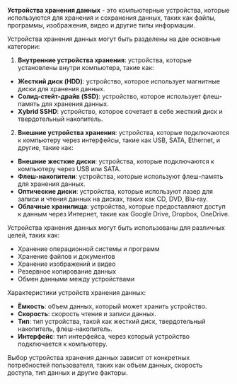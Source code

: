 **Устройства хранения данных** - это компьютерные устройства, которые используются для хранения и сохранения данных, таких как файлы, программы, изображения, видео и другие типы информации.

Устройства хранения данных могут быть разделены на две основные категории:

1. **Внутренние устройства хранения**: устройства, которые установлены внутри компьютера, такие как:

- **Жесткий диск (HDD)**: устройство, которое использует магнитные диски для хранения данных.
- **Солид-стейт-драйв (SSD)**: устройство, которое использует флеш-память для хранения данных.
- **Хybrid SSHD**: устройство, которое сочетает в себе жесткий диск и твердотельный накопитель.

2. **Внешние устройства хранения**: устройства, которые подключаются к компьютеру через интерфейсы, такие как USB, SATA, Ethernet, и другие, такие как:

- **Внешние жесткие диски**: устройства, которые подключаются к компьютеру через USB или SATA.
- **Флеш-накопители**: устройства, которые используют флеш-память для хранения данных.
- **Оптические диски**: устройства, которые используют лазер для записи и чтения данных на дисках, таких как CD, DVD, Blu-ray.
- **Облачные хранилища**: устройства, которые предоставляют доступ к данным через Интернет, такие как Google Drive, Dropbox, OneDrive.

Устройства хранения данных могут быть использованы для различных целей, таких как:

- Хранение операционной системы и программ
- Хранение файлов и документов
- Хранение изображений и видео
- Резервное копирование данных
- Обмен данными между устройствами

Характеристики устройств хранения данных:

- **Ёмкость**: объем данных, который может хранить устройство.
- **Скорость**: скорость чтения и записи данных.
- **Тип**: тип устройства, такой как жесткий диск, твердотельный накопитель, флеш-накопитель.
- **Интерфейс**: тип интерфейса, через который устройство подключается к компьютеру.

Выбор устройства хранения данных зависит от конкретных потребностей пользователя, таких как объем данных, скорость доступа, тип данных и другие факторы.